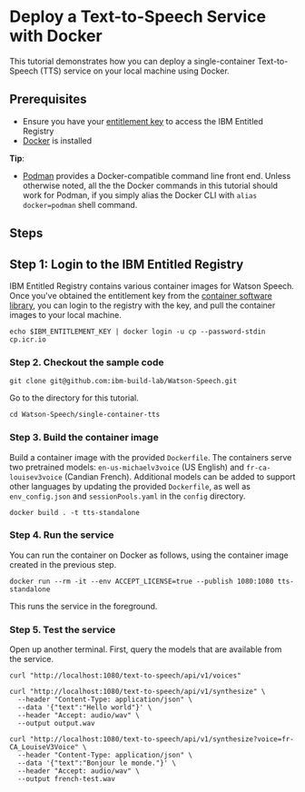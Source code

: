 # Deploy a Text-to-Speech Service with Docker
This tutorial demonstrates how you can deploy a single-container Text-to-Speech (TTS) service on your local machine using Docker. 

## Prerequisites
- Ensure you have your [entitlement key](https://myibm.ibm.com/products-services/containerlibrary) to access the IBM Entitled Registry
- [Docker](https://docs.docker.com/get-docker/) is installed

**Tip**:
- [Podman](https://podman.io/getting-started/installation) provides a Docker-compatible command line front end. Unless otherwise noted, all the the Docker commands in this tutorial should work for Podman, if you simply alias the Docker CLI with `alias docker=podman` shell command.


## Steps

## Step 1: Login to the IBM Entitled Registry
IBM Entitled Registry contains various container images for Watson Speech. Once you've obtained the entitlement key from the [container software library](https://myibm.ibm.com/products-services/containerlibrary), you can login to the registry with the key, and pull the container images to your local machine.
```
echo $IBM_ENTITLEMENT_KEY | docker login -u cp --password-stdin cp.icr.io
```

### Step 2. Checkout the sample code
```
git clone git@github.com:ibm-build-lab/Watson-Speech.git
```
Go to the directory for this tutorial.
```
cd Watson-Speech/single-container-tts
```

### Step 3. Build the container image
Build a container image with the provided `Dockerfile`. The containers serve two pretrained models: `en-us-michaelv3voice` (US English) and `fr-ca-louisev3voice` (Candian French). Additional models can be added to support other languages by updating the provided `Dockerfile`, as well as `env_config.json` and `sessionPools.yaml` in the `config` directory.
```
docker build . -t tts-standalone
```

### Step 4. Run the service
You can run the container on Docker as follows, using the container image created in the previous step. 
```
docker run --rm -it --env ACCEPT_LICENSE=true --publish 1080:1080 tts-standalone
```
This runs the service in the foreground.

### Step 5. Test the service
Open up another terminal. First, query the models that are available from the service.
```
curl "http://localhost:1080/text-to-speech/api/v1/voices"
```
```
curl "http://localhost:1080/text-to-speech/api/v1/synthesize" \
  --header "Content-Type: application/json" \
  --data '{"text":"Hello world"}' \
  --header "Accept: audio/wav" \
  --output output.wav
```
```
curl "http://localhost:1080/text-to-speech/api/v1/synthesize?voice=fr-CA_LouiseV3Voice" \
  --header "Content-Type: application/json" \
  --data '{"text":"Bonjour le monde."}' \
  --header "Accept: audio/wav" \
  --output french-test.wav
```
